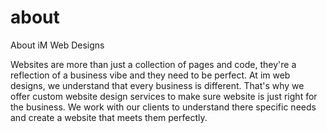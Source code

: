 # about
About iM Web Designs

Websites are more than just a collection of pages and code, they're a reflection of a business vibe and they need to be perfect.
At im web designs, we understand that every business is different. That's why we offer custom website design services to make sure website is just right for the business. We work with our clients to understand there specific needs and create a website that meets them perfectly.
